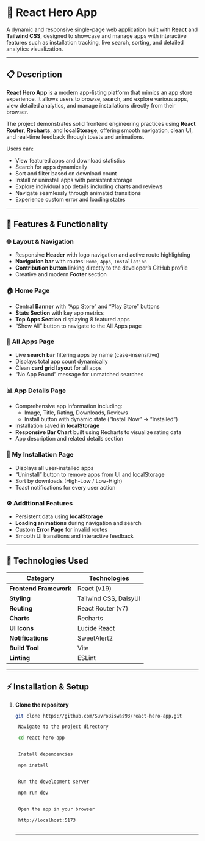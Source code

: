 # 🚀 React Hero App

A dynamic and responsive single-page web application built with **React** and **Tailwind CSS**, designed to showcase and manage apps with interactive features such as installation tracking, live search, sorting, and detailed analytics visualization.

---

## 📋 Description

**React Hero App** is a modern app-listing platform that mimics an app store experience. It allows users to browse, search, and explore various apps, view detailed analytics, and manage installations directly from their browser.

The project demonstrates solid frontend engineering practices using **React Router**, **Recharts**, and **localStorage**, offering smooth navigation, clean UI, and real-time feedback through toasts and animations.

Users can:
- View featured apps and download statistics  
- Search for apps dynamically  
- Sort and filter based on download count  
- Install or uninstall apps with persistent storage  
- Explore individual app details including charts and reviews  
- Navigate seamlessly through animated transitions  
- Experience custom error and loading states  

---

## 🧱 Features & Functionality

### 🌐 Layout & Navigation
- Responsive **Header** with logo navigation and active route highlighting  
- **Navigation bar** with routes: `Home`, `Apps`, `Installation`  
- **Contribution button** linking directly to the developer’s GitHub profile  
- Creative and modern **Footer** section  

### 🏠 Home Page
- Central **Banner** with “App Store” and “Play Store” buttons  
- **Stats Section** with key app metrics  
- **Top Apps Section** displaying 8 featured apps  
- “Show All” button to navigate to the All Apps page  

### 📱 All Apps Page
- Live **search bar** filtering apps by name (case-insensitive)  
- Displays total app count dynamically  
- Clean **card grid layout** for all apps  
- “No App Found” message for unmatched searches  

### 📊 App Details Page
- Comprehensive app information including:
  - Image, Title, Rating, Downloads, Reviews  
  - Install button with dynamic state (“Install Now” → “Installed”)  
- Installation saved in **localStorage**  
- **Responsive Bar Chart** built using Recharts to visualize rating data  
- App description and related details section  

### 💾 My Installation Page
- Displays all user-installed apps  
- “Uninstall” button to remove apps from UI and localStorage  
- Sort by downloads (High-Low / Low-High)  
- Toast notifications for every user action  

### ⚙️ Additional Features
- Persistent data using **localStorage**  
- **Loading animations** during navigation and search  
- Custom **Error Page** for invalid routes  
- Smooth UI transitions and interactive feedback  

---

## 🧰 Technologies Used

| Category | Technologies |
|-----------|--------------|
| **Frontend Framework** | React (v19) |
| **Styling** | Tailwind CSS, DaisyUI |
| **Routing** | React Router (v7) |
| **Charts** | Recharts |
| **UI Icons** | Lucide React |
| **Notifications** | SweetAlert2 |
| **Build Tool** | Vite |
| **Linting** | ESLint |

---

## ⚡ Installation & Setup

1. **Clone the repository**
   ```bash
   git clone https://github.com/SuvroBiswas93/react-hero-app.git

    Navigate to the project directory

    cd react-hero-app


    Install dependencies

    npm install


    Run the development server

    npm run dev


    Open the app in your browser

    http://localhost:5173
    
    ```

    ---